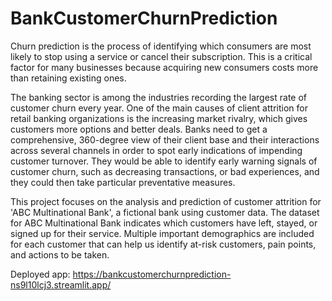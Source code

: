 # BankCustomerChurnPrediction

Churn prediction is the process of identifying which consumers are most likely to stop using a service or cancel their subscription. This is a critical
factor for many businesses because acquiring new consumers costs more than retaining existing ones.

The banking sector is among the industries recording the largest rate of customer churn every year. One of the main causes of client attrition for retail banking organizations is the increasing market rivalry, which gives customers more options and better deals. Banks need to get a comprehensive,
360-degree view of their client base and their interactions across several channels in order to spot early indications of impending customer turnover. They would be able to identify early warning signals of customer churn, such as decreasing transactions, or bad experiences, and they could then take particular preventative measures.

This project focuses on the analysis and prediction of customer attrition for 'ABC Multinational Bank', a fictional bank using customer data. The dataset for
ABC Multinational Bank indicates which customers have left, stayed, or signed up for their service. Multiple important demographics are included for each customer that can help us identify at-risk customers, pain points, and actions to be taken.


Deployed app: https://bankcustomerchurnprediction-ns9l10lcj3.streamlit.app/
